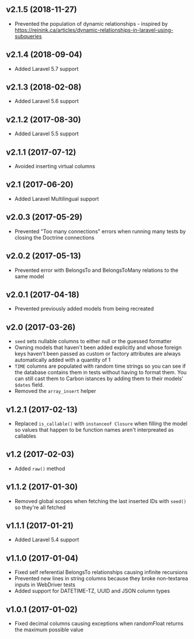 ## v2.1.5 (2018-11-27)

- Prevented the population of dynamic relationships - inspired by https://reinink.ca/articles/dynamic-relationships-in-laravel-using-subqueries

## v2.1.4 (2018-09-04)

- Added Laravel 5.7 support

## v2.1.3 (2018-02-08)

- Added Laravel 5.6 support

## v2.1.2 (2017-08-30)

- Added Laravel 5.5 support

## v2.1.1 (2017-07-12)

- Avoided inserting virtual columns

## v2.1 (2017-06-20)

- Added Laravel Multilingual support

## v2.0.3 (2017-05-29)

- Prevented "Too many connections" errors when running many tests by closing the Doctrine connections

## v2.0.2 (2017-05-13)

- Prevented error with BelongsTo and BelongsToMany relations to the same model

## v2.0.1 (2017-04-18)

- Prevented previously added models from being recreated

## v2.0 (2017-03-26)

- `seed` sets nullable columns to either null or the guessed formatter
- Owning models that haven't been added explicitly and whose foreign keys haven't been passed as custom or factory attributes are always automatically added with a quantity of 1
- `TIME` columns are populated with random time strings so you can see if the database contains them in tests without having to format them. You can still cast them to Carbon istances by adding them to their models' `$dates` field.
- Removed the `array_insert` helper

## v1.2.1 (2017-02-13)

- Replaced `is_callable()` with `instanceof Closure` when filling the model so values that happen to be function names aren't interpreated as callables

## v1.2 (2017-02-03)

- Added `raw()` method

## v1.1.2 (2017-01-30)

- Removed global scopes when fetching the last inserted IDs with `seed()` so they're all fetched

## v1.1.1 (2017-01-21)

- Added Laravel 5.4 support

## v1.1.0 (2017-01-04)

- Fixed self referential BelongsTo relationships causing infinite recursions
- Prevented new lines in string columns because they broke non-textarea inputs in WebDriver tests
- Added support for DATETIME-TZ, UUID and JSON column types

## v1.0.1 (2017-01-02)

- Fixed decimal columns causing exceptions when randomFloat returns the maximum possible value
